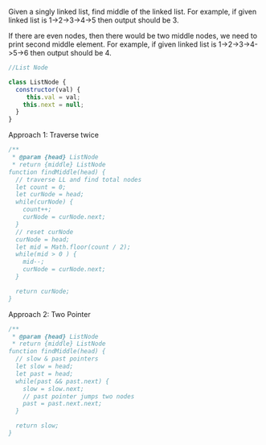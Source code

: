 Given a singly linked list, find middle of the linked list. For example, if given linked list is 1-&gt;2-&gt;3-&gt;4-&gt;5 then output should be 3.

If there are even nodes, then there would be two middle nodes, we need to print second middle element. For example, if given linked list is 1-&gt;2-&gt;3-&gt;4-&gt;5-&gt;6 then output should be 4.

```js
//List Node

class ListNode {
  constructor(val) {
     this.val = val;
    this.next = null;
  }
}
```

Approach 1:  Traverse twice

```js
/**
 * @param {head} ListNode
 * return {middle} ListNode 
function findMiddle(head) {
  // traverse LL and find total nodes
  let count = 0;
  let curNode = head;
  while(curNode) {
    count++;
    curNode = curNode.next;
  }
  // reset curNode
  curNode = head;
  let mid = Math.floor(count / 2);
  while(mid > 0 ) {
    mid--;
    curNode = curNode.next;
  }

  return curNode; 
}
```

Approach 2:  Two Pointer

```js
/**
 * @param {head} ListNode
 * return {middle} ListNode 
function findMiddle(head) {
  // slow & past pointers
  let slow = head;
  let past = head;
  while(past && past.next) {
    slow = slow.next;
    // past pointer jumps two nodes
    past = past.next.next;
  }

  return slow; 
}
```



